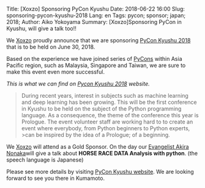 Title: [Xoxzo] Sponsoring PyCon Kyushu
Date: 2018-06-22 16:00
Slug: sponsoring-pycon-kyushu-2018
Lang: en
Tags: pycon; sponsor; japan; 2018;
Author: Aiko Yokoyama
Summary: [Xoxzo]Sponsoring PyCon in Kyushu, will give a talk too!!


We [Xoxzo](https://www.xoxzo.com/en/) proudly announce that we are sponsoring
[PyCon Kyushu 2018](http://kyushu.pycon.jp/) that is to be held on June 30, 2018.

Based on the experience we have joined series of [PyCons](http://www.pycon.org/) 
within Asia Pacific region, such as Malaysia, Singapore and Taiwan, we are sure to make
this event even more successful.

_This is what we can find on [Pycon Kyushu 2018](http://kyushu.pycon.jp/) website._
>During recent years, interest in subjects such as machine learning and deep learning has been growing.
>This will be the first conference in Kyushu to be held on the subject of the Python programming language.
>As a consequence, the theme of the conference this year is Prologue.
>The event volunteer staff are working hard to to create an event where everybody, from Python beginners to Python experts, >can be inspired by the idea of a Prologue; of a beginning.

We [Xoxzo](https://www.xoxzo.com/en/) will attend as a Gold Sponsor. 
On the day our [Evangelist Akira Nonaka](https://info.xoxzo.com/en/team/
)will give a talk about **HORSE RACE DATA Analysis with python**.
(the speech language is Japanese)

Please see more details by visiting [PyCon Kyushu website](http://kyushu.pycon.jp/).
We are looking forward to see you there in Kumamoto.
